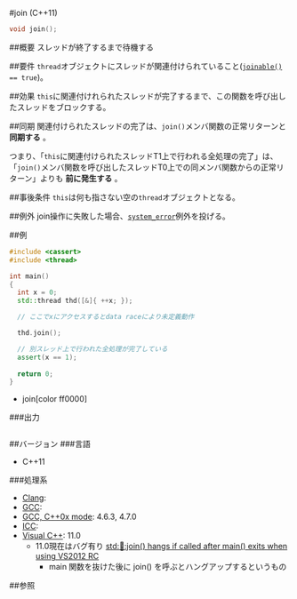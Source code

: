 #join (C++11)
```cpp
void join();
```

##概要
スレッドが終了するまで待機する


##要件
`thread`オブジェクトにスレッドが関連付けられていること([`joinable()`](./joinable.md)` == true`)。


##効果
`this`に関連付けれられたスレッドが完了するまで、この関数を呼び出したスレッドをブロックする。


##同期
関連付けられたスレッドの完了は、`join()`メンバ関数の正常リターンと **同期する** 。

つまり、「`this`に関連付けられたスレッドT1上で行われる全処理の完了」は、
「`join()`メンバ関数を呼び出したスレッドT0上での同メンバ関数からの正常リターン」よりも **前に発生する** 。


##事後条件
`this`は何も指さない空の`thread`オブジェクトとなる。


##例外
join操作に失敗した場合、[`system_error`](/reference/system_error/system_error.md)例外を投げる。


##例

```cpp
#include <cassert>
#include <thread>

int main()
{
  int x = 0;
  std::thread thd([&]{ ++x; });

  // ここでxにアクセスするとdata raceにより未定義動作

  thd.join();

  // 別スレッド上で行われた全処理が完了している
  assert(x == 1);
 
  return 0;
}
```
* join[color ff0000]

###出力
```
```

##バージョン
###言語
- C++11

###処理系

- [Clang](/implementation#clang.md):
- [GCC](/implementation#gcc.md):
- [GCC, C++0x mode](/implementation#gcc.md): 4.6.3, 4.7.0
- [ICC](/implementation#icc.md):
- [Visual C++](/implementation#visual_cpp.md): 11.0
    - 11.0現在はバグ有り [std::thread::join() hangs if called after main() exits when using VS2012 RC](http://connect.microsoft.com/VisualStudio/feedback/details/747145/)
        - main 関数を抜けた後に join() を呼ぶとハングアップするというもの


##参照
